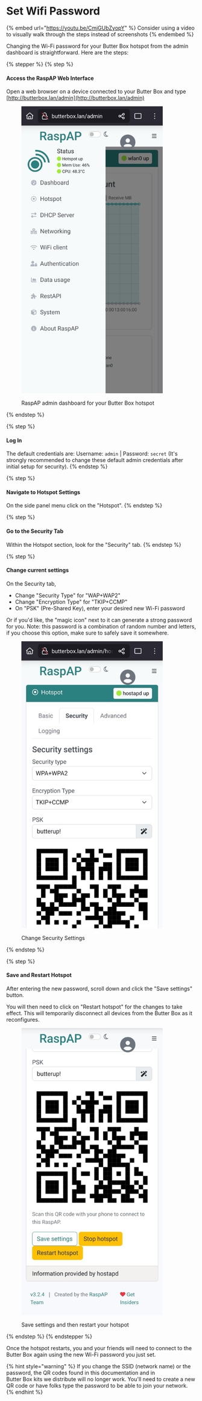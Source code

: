 # Set Wifi Password

{% embed url="https://youtu.be/CmjGUbZyopY" %}
Consider using a video to visually walk through the steps instead of screenshots
{% endembed %}

Changing the Wi-Fi password for your Butter Box hotspot from the admin dashboard is straightforward. Here are the steps:

{% stepper %}
{% step %}
#### Access the RaspAP Web Interface

Open a web browser on a device connected to your Butter Box and type [http://butterbox.lan/admin](http://butterbox.lan/admin)

<figure><img src="../.gitbook/assets/signal-2025-08-06-144418_002.jpeg" alt="" width="375"><figcaption><p>RaspAP admin dashboard for your Butter Box hotspot</p></figcaption></figure>
{% endstep %}

{% step %}
#### Log In

The default credentials are: Username: `admin` | Password: `secret` (It's strongly recommended to change these default admin credentials after initial setup for security).
{% endstep %}

{% step %}
#### Navigate to Hotspot Settings

On the side panel menu click on the "Hotspot".
{% endstep %}

{% step %}
#### Go to the Security Tab

Within the Hotspot section, look for the "Security" tab.
{% endstep %}

{% step %}
#### Change current settings

On the Security tab,&#x20;

* Change "Security Type" for "WAP+WAP2"
* Change "Encryption Type" for "TKIP+CCMP"
* On "PSK" (Pre-Shared Key), enter your desired new Wi-Fi password

Or if you'd like, the "magic icon" next to it can generate a strong password for you. Note: this password is a combination of random number and letters, if you choose this option, make sure to safely save it somewhere.

<figure><img src="../.gitbook/assets/signal-2025-08-06-150156_002.jpeg" alt="" width="375"><figcaption><p>Change Security Settings</p></figcaption></figure>
{% endstep %}

{% step %}
#### Save and Restart Hotspot

After entering the new password, scroll down and click the "Save settings" button.&#x20;

You will then need to click on "Restart hotspot" for the changes to take effect. This will temporarily disconnect all devices from the Butter Box as it reconfigures.

<figure><img src="../.gitbook/assets/signal-2025-08-06-150156_003.jpeg" alt="" width="375"><figcaption><p>Save settings and then restart your hotspot</p></figcaption></figure>
{% endstep %}
{% endstepper %}

Once the hotspot restarts, you and your friends will need to connect to the Butter Box again using the new Wi-Fi password you just set.

{% hint style="warning" %}
If you change the SSID (network name) or the password, the QR codes found in this documentation and in \
Butter Box kits we distribute will no longer work. You'll need to create a new QR code or have folks type the password to be able to join your network.
{% endhint %}

